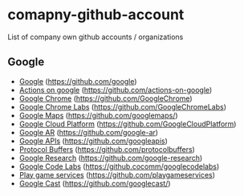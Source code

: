 # comapny-github-account
List of company own github accounts / organizations

## Google
  - [Google](https://github.com/google) (https://github.com/google)
  - [Actions on google](https://github.com/actions-on-google) (https://github.com/actions-on-google)
  - [Google Chrome](https://github.com/GoogleChrome) (https://github.com/GoogleChrome)
  - [Google Chrome Labs](https://github.com/GoogleChromeLabs) (https://github.com/GoogleChromeLabs)
  - [Google Maps](https://github.com/googlemaps/) (https://github.com/googlemaps/)
  - [Google Cloud Platform](https://github.com/GoogleCloudPlatform) (https://github.com/GoogleCloudPlatform)
  - [Google AR](https://github.com/google-ar) (https://github.com/google-ar)
  - [Google APIs](https://github.com/googleapis) (https://github.com/googleapis)
  - [Protocol Buffers](https://github.com/protocolbuffers) (https://github.com/protocolbuffers)
  - [Google Research](https://github.com/google-research) (https://github.com/google-research)
  - [Google Code Labs](https://github.cocomm/googlecodelabs) (https://github.cocomm/googlecodelabs)
  - [Play game services](https://github.com/playgameservices) (https://github.com/playgameservices)
  - [Google Cast](https://github.com/googlecast/) (https://github.com/googlecast/)
  
